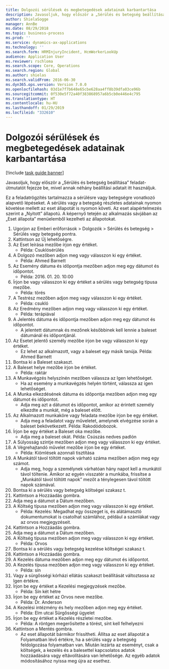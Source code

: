 ```yaml
---
title: Dolgozói sérülések és megbetegedések adatainak karbantartása
description: Javasoljuk, hogy először a „Sérülés és betegség beállítása” feladat-útmutatót fejezze be, mivel annak néhány beállítási adatait itt használjuk.
author: ShielaSogge
manager: AnnBe
ms.date: 08/29/2018
ms.topic: business-process
ms.prod: ''
ms.service: dynamics-ax-applications
ms.technology: ''
ms.search.form: HRMInjuryIncident, HcmWorkerLookUp
audience: Application User
ms.reviewer: rschloma
ms.search.scope: Core, Operations
ms.search.region: Global
ms.author: shielas
ms.search.validFrom: 2016-06-30
ms.dyn365.ops.version: Version 7.0.0
ms.openlocfilehash: 03d1e7f7b648e65cbe628aa4ff8b39dfa03ce96b
ms.sourcegitcommit: 0f530e5f72a40f383868957a6b5cb0e446e4c795
ms.translationtype: HT
ms.contentlocale: hu-HU
ms.lasthandoff: 01/29/2019
ms.locfileid: "332610"
---
```

# <a name="maintain-employee-injury-and-illness-information"></a>Dolgozói sérülések és megbetegedések adatainak karbantartása

[!include [task guide banner](../../includes/task-guide-banner.md)]

Javasoljuk, hogy először a „Sérülés és betegség beállítása” feladat-útmutatót fejezze be, mivel annak néhány beállítási adatait itt használjuk. 



Ez a feladatrögzítés tartalmazza a sérülésre vagy betegségre vonatkozó alapvető lépéseket. A sérülés vagy a betegség részletes adatainak nyomon követése mellett az eset állapotát is nyomon követi.  Az eset alapértelmezés szerint a „Nyitott” állapotú.  A képernyő tetején az alkalmazás sávjában az „Eset állapota” menüelemből kezelheti az állapotokat.

1. Ugorjon az Emberi erőforrások > Dolgozók > Sérülés és betegség > Sérülés vagy betegség pontra.
2. Kattintson az Új lehetőségre.
3. Az Eset leírása mezőbe írjon egy értéket.
    * Példa: Csuklósérülés  
4. A Dolgozó mezőben adjon meg vagy válasszon ki egy értéket.
    * Példa: Ahmed Barnett  
5. Az Esemény dátuma és időpontja mezőben adjon meg egy dátumot és időpontot.
    * Példa: 2016. 01. 20. 10:00  
6. Írjon be vagy válasszon ki egy értéket a sérülés vagy betegség típusa mezőbe.
    * Példa: törés  
7. A Testrész mezőben adjon meg vagy válasszon ki egy értéket.
    * Példa: csukló  
8. Az Eredmény mezőben adjon meg vagy válasszon ki egy értéket.
    * Példa: terápiával  
9. A Jelentés dátuma és időpontja mezőben adjon meg egy dátumot és időpontot.
    * A jelentett dátumnak és mezőnek későbbinek kell lennie a baleset dátumánál és időpontjánál.  
10. Az Esetet jelentő személy mezőbe írjon be vagy válasszon ki egy értéket.
    * Ez lehet az alkalmazott, vagy a baleset egy másik tanúja.  Példa: Ahmed Barnett  
11. Bontsa ki a Baleset szakaszt.
12. A Baleset helye mezőbe írjon be értéket.
    * Példa: raktár  
13. A Munkavégzés helyszínén mezőben válassza az Igen lehetőséget.
    * Ha az esemény a munkavégzés helyén történt, válassza az igen lehetőséget.  
14. A Munka elkezdésének dátuma és időpontja mezőben adjon meg egy dátumot és időpontot.
    * Adja meg azt a dátumot és időpontot, amikor az érintett személy elkezdte a munkát, még a baleset előtt.  
15. Az Alkalmazott munkaköre vagy feladata mezőbe írjon be egy értéket.
    * Adja meg a feladatot vagy műveletet, amelynek elvégzése során a baleset bekövetkezett.  Példa: Rakodódobozok.  
16. Írjon be egy értéket a Baleset oka mezőbe.
    * Adja meg a baleset okát.  Példa: Csúszás nedves padlón  
17. A Súlyosság szintje mezőben adjon meg vagy válasszon ki egy értéket.
18. A Végrehajtandó művelet mezőbe írjon be egy értéket.
    * Példa: Kiömlések azonnali tisztítása  
19. A Munkától távol töltött napok várható száma mezőben adjon meg egy számot.
    * Adja meg, hogy a személynek várhatóan hány napot kell a munkától távol töltenie.  Amikor az egyén visszatér a munkába, frissítse a „Munkától távol töltött napok” mezőt a ténylegesen távol töltött napok számával.  
20. Bontsa ki a sérülés vagy betegség költségei szakasz t.
21. Kattintson a Hozzáadás gombra.
22. Adja meg a dátumot a Dátum mezőben.
23. A Költség típusa mezőben adjon meg vagy válasszon ki egy értéket.
    * Példa: Kezelés: Megadhat egy összeget is, és alátámasztó dokumentumokat is csatolhat számlához, például a számlákat vagy az orvos megjegyzéseit.  
24. Kattintson a Hozzáadás gombra.
25. Adja meg a dátumot a Dátum mezőben.
26. A Költség típusa mezőben adjon meg vagy válasszon ki egy értéket.
    * Példa: Orvos  
27. Bontsa ki a sérülés vagy betegség kezelése költségei szakasz t.
28. Kattintson a Hozzáadás gombra.
29. A Kezelés dátuma mezőben adjon meg egy dátumot és időpontot.
30. A Kezelés típusa mezőben adjon meg vagy válasszon ki egy értéket.
    * Példa: sín  
31. Vagy a sürgősségi kórházi ellátás szakaszt beállítását változtassa az Igen értékre.
32. Írjon be egy értéket a Kezelési megjegyzések mezőbe.
    * Példa: Sín két hétre  
33. Írjon be egy értéket az Orvos neve mezőbe.
    * Példa: Dr. Anderson  
34. A Kezelési intézmény és hely mezőben adjon meg egy értéket.
    * Példa: Elm utcai Sürgősségi ügyelet  
35. Írjon be egy értéket a Kezelés részletei mezőbe.
    * Példa: A röntgen megerősítette a törést, sínt kell felhelyezni  
36. Kattintson a Mentés gombra.
    * Az eset állapotát bármikor frissítheti.  Állítsa az eset állapotát a Folyamatban lévő értékre, ha a sérülés vagy a betegség feldolgozása folyamatban van.  Miután lezárta az eseményt, csak a költségek, a kezelés és a balesettel kapcsolatos adatok hozzáadására vagy eltávolítására van lehetősége.  Az egyéb adatok módosításához nyissa meg újra az esethez.  

